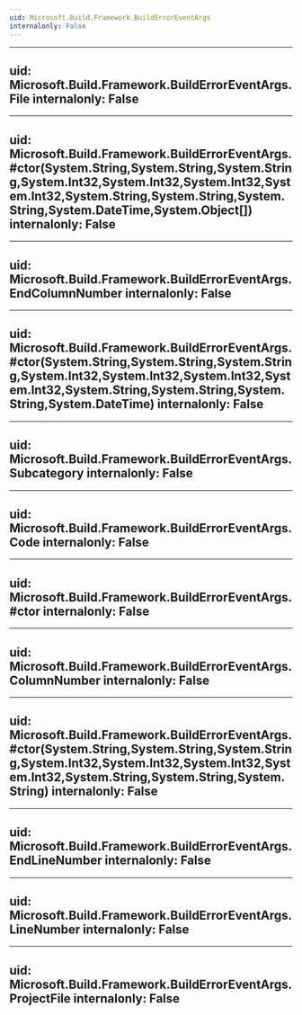 ```yaml
---
uid: Microsoft.Build.Framework.BuildErrorEventArgs
internalonly: False
---
```


---
uid: Microsoft.Build.Framework.BuildErrorEventArgs.File
internalonly: False
---

---
uid: Microsoft.Build.Framework.BuildErrorEventArgs.#ctor(System.String,System.String,System.String,System.Int32,System.Int32,System.Int32,System.Int32,System.String,System.String,System.String,System.DateTime,System.Object[])
internalonly: False
---

---
uid: Microsoft.Build.Framework.BuildErrorEventArgs.EndColumnNumber
internalonly: False
---

---
uid: Microsoft.Build.Framework.BuildErrorEventArgs.#ctor(System.String,System.String,System.String,System.Int32,System.Int32,System.Int32,System.Int32,System.String,System.String,System.String,System.DateTime)
internalonly: False
---

---
uid: Microsoft.Build.Framework.BuildErrorEventArgs.Subcategory
internalonly: False
---

---
uid: Microsoft.Build.Framework.BuildErrorEventArgs.Code
internalonly: False
---

---
uid: Microsoft.Build.Framework.BuildErrorEventArgs.#ctor
internalonly: False
---

---
uid: Microsoft.Build.Framework.BuildErrorEventArgs.ColumnNumber
internalonly: False
---

---
uid: Microsoft.Build.Framework.BuildErrorEventArgs.#ctor(System.String,System.String,System.String,System.Int32,System.Int32,System.Int32,System.Int32,System.String,System.String,System.String)
internalonly: False
---

---
uid: Microsoft.Build.Framework.BuildErrorEventArgs.EndLineNumber
internalonly: False
---

---
uid: Microsoft.Build.Framework.BuildErrorEventArgs.LineNumber
internalonly: False
---

---
uid: Microsoft.Build.Framework.BuildErrorEventArgs.ProjectFile
internalonly: False
---
